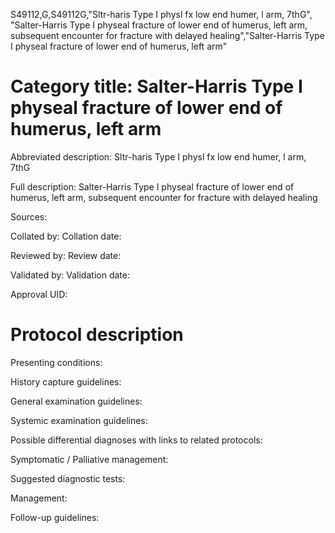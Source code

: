 S49112,G,S49112G,"Sltr-haris Type I physl fx low end humer, l arm, 7thG", "Salter-Harris Type I physeal fracture of lower end of humerus, left arm, subsequent encounter for fracture with delayed healing","Salter-Harris Type I physeal fracture of lower end of humerus, left arm"
# Category title: Salter-Harris Type I physeal fracture of lower end of humerus, left arm

Abbreviated description: Sltr-haris Type I physl fx low end humer, l arm, 7thG

Full description: Salter-Harris Type I physeal fracture of lower end of humerus, left arm, subsequent encounter for fracture with delayed healing

Sources:

Collated by:
Collation date:

Reviewed by:
Review date:

Validated by:
Validation date:

Approval UID:

# Protocol description

Presenting conditions:

History capture guidelines:

General examination guidelines:

Systemic examination guidelines:

Possible differential diagnoses with links to related protocols:

Symptomatic / Palliative management:

Suggested diagnostic tests:

Management:

Follow-up guidelines:
